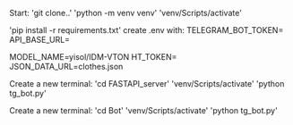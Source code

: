Start:
'git clone..'
'python -m venv venv'
'venv/Scripts/activate'

'pip install -r requirements.txt'
create .env with: 
TELEGRAM_BOT_TOKEN=
API_BASE_URL=

MODEL_NAME=yisol/IDM-VTON
HT_TOKEN=
JSON_DATA_URL=clothes.json

Create a new terminal:
'cd FASTAPI_server'
'venv/Scripts/activate'
'python tg_bot.py'

Create a new terminal:
'cd Bot'
'venv/Scripts/activate'
'python tg_bot.py'

